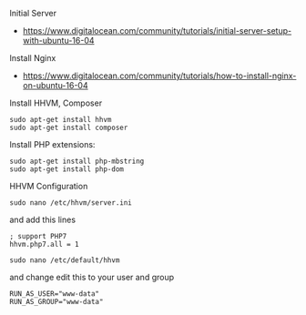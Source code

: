Initial Server

- https://www.digitalocean.com/community/tutorials/initial-server-setup-with-ubuntu-16-04

Install Nginx

- https://www.digitalocean.com/community/tutorials/how-to-install-nginx-on-ubuntu-16-04

Install HHVM, Composer 

```
sudo apt-get install hhvm
sudo apt-get install composer
```

Install PHP extensions:

```
sudo apt-get install php-mbstring
sudo apt-get install php-dom
```

HHVM Configuration

```
sudo nano /etc/hhvm/server.ini
```

and add this lines

```
; support PHP7
hhvm.php7.all = 1
```

```
sudo nano /etc/default/hhvm
```

and change edit this to your user and group

```
RUN_AS_USER="www-data"
RUN_AS_GROUP="www-data"
```
